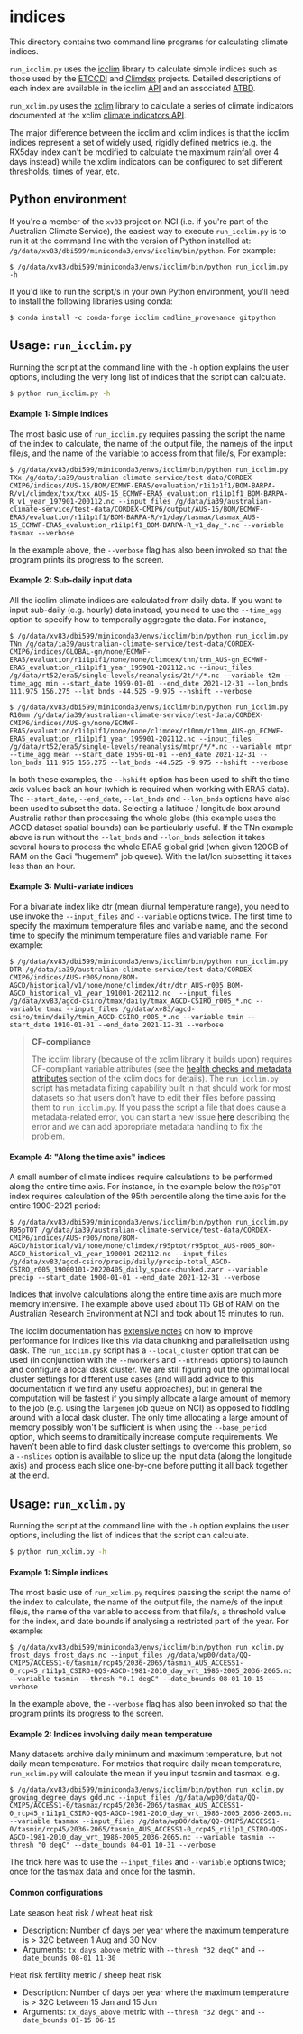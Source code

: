 # indices

This directory contains two command line programs for calculating climate indices.

`run_icclim.py` uses the [icclim](https://icclim.readthedocs.io/en/stable/) library
to calculate simple indices such as those used by the
[ETCCDI](http://etccdi.pacificclimate.org/list_27_indices.shtml) and
[Climdex](https://www.climdex.org/) projects.
Detailed descriptions of each index are available in the
icclim [API](https://icclim.readthedocs.io/en/stable/references/ecad_functions_api.html#module-icclim._generated_api)
and an associated [ATBD](https://www.ecad.eu/documents/atbd.pdf).

`run_xclim.py` uses the [xclim](https://xclim.readthedocs.io/en/stable/) library
to calculate a series of climate indicators documented at the xclim
[climate indicators API](https://xclim.readthedocs.io/en/stable/indicators.html).

The major difference between the icclim and xclim indices is that the icclim indices
represent a set of widely used, rigidly defined metrics
(e.g. the RX5day index can't be modified to calculate the maximum rainfall over 4 days instead)
while the xclim indicators can be configured to set different thresholds, times of year, etc.

## Python environment

If you're a member of the `xv83` project on NCI
(i.e. if you're part of the Australian Climate Service),
the easiest way to execute `run_icclim.py` is to run it at the command line
with the version of Python installed at: `/g/data/xv83/dbi599/miniconda3/envs/icclim/bin/python`.
For example:
```
$ /g/data/xv83/dbi599/miniconda3/envs/icclim/bin/python run_icclim.py -h
```

If you'd like to run the script/s in your own Python environment,
you'll need to install the following libraries using conda:
```
$ conda install -c conda-forge icclim cmdline_provenance gitpython
```

## Usage: `run_icclim.py`

Running the script at the command line with the `-h` option explains the user options,
including the very long list of indices that the script can calculate.

```bash
$ python run_icclim.py -h
```

#### Example 1: Simple indices

The most basic use of `run_icclim.py` requires passing the script 
the name of the index to calculate,
the name of the output file,
the name/s of the input file/s, and
the name of the variable to access from that file/s,
For example:

```
$ /g/data/xv83/dbi599/miniconda3/envs/icclim/bin/python run_icclim.py TXx /g/data/ia39/australian-climate-service/test-data/CORDEX-CMIP6/indices/AUS-15/BOM/ECMWF-ERA5/evaluation/r1i1p1f1/BOM-BARPA-R/v1/climdex/txx/txx_AUS-15_ECMWF-ERA5_evaluation_r1i1p1f1_BOM-BARPA-R_v1_year_197901-200112.nc --input_files /g/data/ia39/australian-climate-service/test-data/CORDEX-CMIP6/output/AUS-15/BOM/ECMWF-ERA5/evaluation/r1i1p1f1/BOM-BARPA-R/v1/day/tasmax/tasmax_AUS-15_ECMWF-ERA5_evaluation_r1i1p1f1_BOM-BARPA-R_v1_day_*.nc --variable tasmax --verbose
```

In the example above,
the `--verbose` flag has also been invoked so that the program prints its progress to the screen.

#### Example 2: Sub-daily input data

All the icclim climate indices are calculated from daily data.
If you want to input sub-daily (e.g. hourly) data instead,
you need to use the `--time_agg` option to specify how to temporally aggregate the data.
For instance,

```
$ /g/data/xv83/dbi599/miniconda3/envs/icclim/bin/python run_icclim.py TNn /g/data/ia39/australian-climate-service/test-data/CORDEX-CMIP6/indices/GLOBAL-gn/none/ECMWF-ERA5/evaluation/r1i1p1f1/none/none/climdex/tnn/tnn_AUS-gn_ECMWF-ERA5_evaluation_r1i1p1f1_year_195901-202112.nc --input_files /g/data/rt52/era5/single-levels/reanalysis/2t/*/*.nc --variable t2m --time_agg min --start_date 1959-01-01 --end_date 2021-12-31 --lon_bnds 111.975 156.275 --lat_bnds -44.525 -9.975 --hshift --verbose
```

```
$ /g/data/xv83/dbi599/miniconda3/envs/icclim/bin/python run_icclim.py R10mm /g/data/ia39/australian-climate-service/test-data/CORDEX-CMIP6/indices/AUS-gn/none/ECMWF-ERA5/evaluation/r1i1p1f1/none/none/climdex/r10mm/r10mm_AUS-gn_ECMWF-ERA5_evaluation_r1i1p1f1_year_195901-202112.nc --input_files /g/data/rt52/era5/single-levels/reanalysis/mtpr/*/*.nc --variable mtpr --time_agg mean --start_date 1959-01-01 --end_date 2021-12-31 --lon_bnds 111.975 156.275 --lat_bnds -44.525 -9.975 --hshift --verbose
```

In both these examples, the `--hshift` option has been used to shift the time axis values back an hour
(which is required when working with ERA5 data).
The `--start_date`, `--end_date`, `--lat_bnds` and `--lon_bnds` options have also been used to subset the data.
Selecting a latitude / longitude box around Australia rather than processing the whole globe
(this example uses the AGCD dataset spatial bounds) can be particularly useful.
If the TNn example above is run without the `--lat_bnds` and `--lon_bnds` selection
it takes several hours to process the whole ERA5 global grid
(when given 120GB of RAM on the Gadi "hugemem" job queue).
With the lat/lon subsetting it takes less than an hour.

#### Example 3: Multi-variate indices

For a bivariate index like dtr (mean diurnal temperature range),
you need to use invoke the `--input_files` and `--variable` options twice.
The first time to specify the maximum temperature files and variable name,
and the second time to specify the minimum temperature files and variable name.
For example:

```
$ /g/data/xv83/dbi599/miniconda3/envs/icclim/bin/python run_icclim.py DTR /g/data/ia39/australian-climate-service/test-data/CORDEX-CMIP6/indices/AUS-r005/none/BOM-AGCD/historical/v1/none/none/climdex/dtr/dtr_AUS-r005_BOM-AGCD_historical_v1_year_191001-202112.nc  --input_files /g/data/xv83/agcd-csiro/tmax/daily/tmax_AGCD-CSIRO_r005_*.nc --variable tmax --input_files /g/data/xv83/agcd-csiro/tmin/daily/tmin_AGCD-CSIRO_r005_*.nc --variable tmin --start_date 1910-01-01 --end_date 2021-12-31 --verbose
```

> **CF-compliance**
>
> The icclim library (because of the xclim library it builds upon) requires CF-compliant variable attributes
> (see the [health checks and metadata attributes](https://xclim.readthedocs.io/en/stable/notebooks/usage.html#Health-checks-and-metadata-attributes)
> section of the xclim docs for details).
> The `run_icclim.py` script has metadata fixing capability built in that should work for most datasets
> so that users don't have to edit their files before passing them to `run_icclim.py`.
> If you pass the script a file that does cause a metadata-related error,
> you can start a new issue [here](https://github.com/AusClimateService/indices/issues)
> describing the error and we can add appropriate metadata handling to fix the problem.


#### Example 4: "Along the time axis" indices

A small number of climate indices require calculations to be performed along the entire time axis.
For instance, in the example below the `R95pTOT` index requires calculation of the 95th percentile
along the time axis for the entire 1900-2021 period:

```
$ /g/data/xv83/dbi599/miniconda3/envs/icclim/bin/python run_icclim.py R95pTOT /g/data/ia39/australian-climate-service/test-data/CORDEX-CMIP6/indices/AUS-r005/none/BOM-AGCD/historical/v1/none/none/climdex/r95ptot/r95ptot_AUS-r005_BOM-AGCD_historical_v1_year_190001-202112.nc --input_files /g/data/xv83/agcd-csiro/precip/daily/precip-total_AGCD-CSIRO_r005_19000101-20220405_daily_space-chunked.zarr --variable precip --start_date 1900-01-01 --end_date 2021-12-31 --verbose
```

Indices that involve calculations along the entire time axis are much more memory intensive.
The example above used about 115 GB of RAM on the Australian Research Environment at NCI and took about 15 minutes to run.

The icclim documentation has [extensive notes](https://icclim.readthedocs.io/en/stable/how_to/dask.html)
on how to improve performance for indices like this via data chunking and parallelisation using dask. 
The `run_icclim.py` script has a `--local_cluster` option that can be used
(in conjunction with the `--nworkers` and `--nthreads` options)
to launch and configure a local dask cluster.
We are still figuring out the optimal local cluster settings for different use cases
(and will add advice to this documentation if we find any useful approaches),
but in general the computation will be fastest if you simply allocate a large amount of memory to the job
(e.g. using the `largemem` job queue on NCI)
as opposed to fiddling around with a local dask cluster.
The only time allocating a large amount of memory possibly won't be sufficient
is when using the `--base_period` option, which seems to dramitically increase compute requirements.
We haven't been able to find dask cluster settings to overcome this problem,
so a `--nslices` option is available to slice up the input data (along the longitude axis)
and process each slice one-by-one before putting it all back together at the end. 


## Usage: `run_xclim.py`

Running the script at the command line with the `-h` option explains the user options,
including the list of indices that the script can calculate.

```bash
$ python run_xclim.py -h
```

#### Example 1: Simple indices

The most basic use of `run_xclim.py` requires passing the script 
the name of the index to calculate,
the name of the output file,
the name/s of the input file/s,
the name of the variable to access from that file/s,
a threshold value for the index, and
date bounds if analysing a restricted part of the year.
For example:

```
$ /g/data/xv83/dbi599/miniconda3/envs/icclim/bin/python run_xclim.py frost_days frost_days.nc --input_files /g/data/wp00/data/QQ-CMIP5/ACCESS1-0/tasmin/rcp45/2036-2065/tasmin_AUS_ACCESS1-0_rcp45_r1i1p1_CSIRO-QQS-AGCD-1981-2010_day_wrt_1986-2005_2036-2065.nc --variable tasmin --thresh "0.1 degC" --date_bounds 08-01 10-15 --verbose
```

In the example above,
the `--verbose` flag has also been invoked so that the program prints its progress to the screen.


#### Example 2: Indices involving daily mean temperature

Many datasets archive daily minimum and maximum temperature, but not daily mean temperature.
For metrics that require daily mean temperature,
`run_xclim.py` will calculate the mean if you input tasmin and tasmax. e.g.

```
$ /g/data/xv83/dbi599/miniconda3/envs/icclim/bin/python run_xclim.py growing_degree_days gdd.nc --input_files /g/data/wp00/data/QQ-CMIP5/ACCESS1-0/tasmax/rcp45/2036-2065/tasmax_AUS_ACCESS1-0_rcp45_r1i1p1_CSIRO-QQS-AGCD-1981-2010_day_wrt_1986-2005_2036-2065.nc --variable tasmax --input_files /g/data/wp00/data/QQ-CMIP5/ACCESS1-0/tasmin/rcp45/2036-2065/tasmin_AUS_ACCESS1-0_rcp45_r1i1p1_CSIRO-QQS-AGCD-1981-2010_day_wrt_1986-2005_2036-2065.nc --variable tasmin --thresh "0 degC" --date_bounds 04-01 10-31 --verbose
```

The trick here was to use the `--input_files` and `--variable` options twice;
once for the tasmax data and once for the tasmin.

#### Common configurations

Late season heat risk / wheat heat risk
- Description: Number of days per year where the maximum temperature is > 32C between 1 Aug and 30 Nov
- Arguments: `tx_days_above` metric with `--thresh "32 degC"` and `--date_bounds 08-01 11-30`

Heat risk fertility metric / sheep heat risk
- Description: Number of days per year where the maximum temperature is > 32C between 15 Jan and 15 Jun
- Arguments: `tx_days_above` metric with `--thresh "32 degC"` and `--date_bounds 01-15 06-15`
